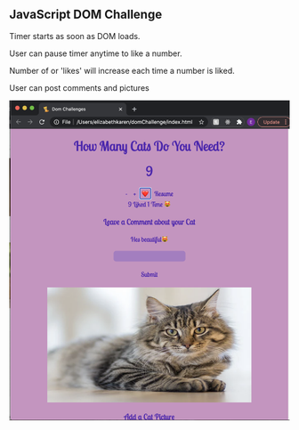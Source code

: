 <h2>JavaScript DOM Challenge</h2>
<p>Timer starts as soon as DOM loads.<p>
<p>User can pause timer anytime to like a number.</p>
<p>Number of or 'likes' will increase each time a number is liked.</p>
<p>User can post comments and pictures</p>
<img src='./challenge.png' alt='cat' >
